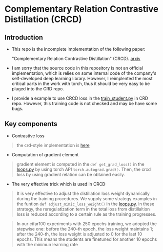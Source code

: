 # Complementary Relation Contrastive Distillation (CRCD)

## Introduction
* This repo is the incomplete implementation  of the following paper:


    "Complementary Relation Contrastive Distillation" (CRCD). [arxiv](https://arxiv.org/abs/2103.16367)

* I am sorry that the source code in this repository is not an official  implementation, which is relies on some internal code of the company's self-developed deep learning library.
However, I reimplented the most critical parts in the work with torch, thus it should be very easy to be pluged into the CRD repo.
* I provide a example to use CRCD loss in the [train_student.py](./train_student.py) in CRD repo. However, this training code is not checked and may be have some bugs.

## Key components


* Contrastive loss

> the crd-style implementation is [here](./crcd)

* Computation of gradient element 
    
> gradient element is computed in the `def get_grad_loss()` in the [loops.py](./helper/loops.py#L56) by using torch API `torch.autograd.grad()`.
    Then, the crcd loss by using gradient relation can be obtained easily.

* The very effective trick which is used in CRCD
> It is very effective to adjust the distillation loss weight dynamically during the training procedures. We supply some strategy examples in the funtion `def adjust_mimic_loss_weight()` in the [loops.py](./helper/loops.py#L11).
In these strategy, the reregulatization term in the total loss from distillaltion loss is reduced according to a certain rule as the training progresses.

>  In our cifar100 experiments with 250 epochs training, we adopted the stepwise one: before the 240-th epoch, the loss weight maintains 1; after the 240-th, the loss weight is adjusted to 0 for the last 10 epochs. This means the students are finetuned for another 10 epochs with the minimun learning rate




